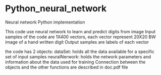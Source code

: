 # Python_neural_network
Neural network Python implementation

This code use neural network to learn and predict digits from image
Input samples of the code are 1X400 vectors, each vector represent 20X20 BW image of a hand written digit
Output samples are labels of each vector

the code has 2 objects:
  dataSet: holds all the data available for a specific set of input samples
  neuralNerwork: holds the network parameters and information about the data used for training
Connection between the objects and the other functions are described in doc.pdf file  
